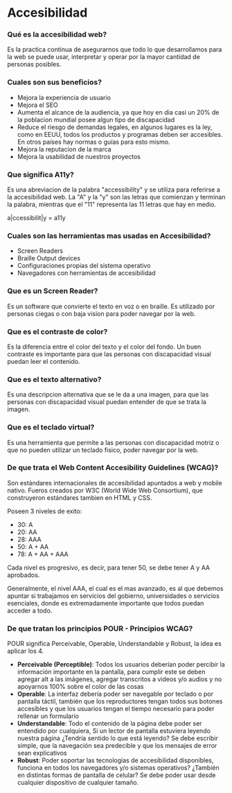 # Accesibilidad 

###  **Qué es la accesibilidad web?**

Es la practica continua de asegurarnos que todo lo que desarrollamos para la web se puede usar, interpretar y operar por la mayor cantidad de personas posibles.

### **Cuales son sus beneficios?**

*  Mejora la experiencia de usuario
*  Mejora el SEO
*  Aumenta el alcance de la audiencia, ya que hoy en dia casi un 20% de la poblacion mundial posee algun tipo de discapacidad
*  Reduce el riesgo de demandas legales, en algunos lugares es la ley, como en EEUU, todos los productos y programas deben ser accesibles. En otros países hay normas o guías para esto mismo. 
*  Mejora la reputacion de la marca
*  Mejora la usabilidad de nuestros proyectos

### **Que significa A11y?**

Es una abreviacion de la palabra "accessibility" y se utiliza para referirse a la accesibilidad web. La "A" y la "y" son las letras que comienzan y terminan la palabra, mientras que el "11" representa las 11 letras que hay en medio.

a|ccessibilit|y = a11y

### **Cuales son las herramientas mas usadas en Accesibilidad?**

* Screen Readers
* Braille Output devices
* Configuraciones propias del sistema operativo
* Navegadores con herramientas de accesibilidad

### **Que es un Screen Reader?**

Es un software que convierte el texto en voz o en braille. Es utilizado por personas ciegas o con baja vision para poder navegar por la web.

### **Que es el contraste de color?**

Es la diferencia entre el color del texto y el color del fondo. Un buen contraste es importante para que las personas con discapacidad visual puedan leer el contenido.

### **Que es el texto alternativo?**

Es una descripcion alternativa que se le da a una imagen, para que las personas con discapacidad visual puedan entender de que se trata la imagen.

### **Que es el teclado virtual?**

Es una herramienta que permite a las personas con discapacidad motriz o que no pueden utilizar un teclado fisico, poder navegar por la web.

### **De que trata el Web Content Accesibility Guidelines (WCAG)?**

Son estándares internacionales de accesibilidad apuntados a web y mobile nativo. Fueros creados por W3C (World Wide Web Consortium), que construyeron estándares tambien en HTML y CSS.

Poseen 3 niveles de exito:
* 30: A
* 20: AA
* 28: AAA
* 50: A + AA
* 78: A + AA + AAA

Cada nivel es progresivo, es decir, para tener 50, se debe tener A y AA aprobados.

Generalmente, el nivel AAA, el cual es el mas avanzado, es al que debemos apuntar si trabajamos en servicios del gobierno, universidades o servicios esenciales, donde es extremadamente importante que todos puedan acceder a todo.

### **De que tratan los principios POUR - Principios WCAG?**

POUR significa Perceivable, Operable, Understandable y Robust, la idea es aplicar los 4.

- **Perceivable (Perceptible)**: Todos los usuarios deberían poder percibir la información importante en la pantalla, para cumplir este se deben agregar alt a las imágenes, agregar transcritos a videos y/o audios y no apoyarnos 100% sobre el color de las cosas
- **Operable**: La interfaz debería poder ser navegable por teclado o por pantalla táctil, también que los reproductores tengan todos sus botones accesibles y que los usuarios tengan el tiempo necesario para poder rellenar un formulario
- **Understandable**: Todo el contenido de la página debe poder ser entendido por cualquiera, Si un lector de pantalla estuviera leyendo nuestra página ¿Tendría sentido lo que está leyendo? Se debe escribir simple, que la navegación sea predecible y que los mensajes de error sean explicativos
- **Robust**: Poder soportar las tecnologías de accesibilidad disponibles, funciona en todos los navegadores y/o sistemas operativos? ¿También en distintas formas de pantalla de celular? Se debe poder usar desde cualquier dispositivo de cualquier tamaño.